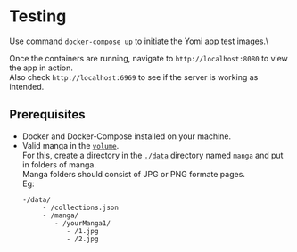 # Testing
Use command `docker-compose up` to initiate the Yomi app test images.\

Once the containers are running, navigate to `http://localhost:8080` to view the app in action.\
Also check `http://localhost:6969` to see if the server is working as intended.

## Prerequisites
- Docker and Docker-Compose installed on your machine.
- Valid manga in the [`volume`](./data/). \
  For this, create a directory in the [`./data`](./data) directory named `manga` and put in folders of manga.\
  Manga folders should consist of JPG or PNG formate pages.\
  Eg:
  ```
  -/data/
       - /collections.json
       - /manga/
          - /yourManga1/
             - /1.jpg
             - /2.jpg
  ```
